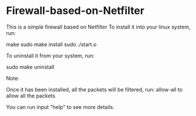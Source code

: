 # Firewall-based-on-Netfilter
This is a simple firewall based on Netfilter
To install it into your linux system, run:

  make
  sudo make install
  sudo ./start.o
  
To uninstall it from your system, run:

  sudo make uninstall

Note:

  Once it has been installed, all the packets will be filtered, run:
    allow-all
  to allow all the packets
  
You can run input "help" to see more details.
